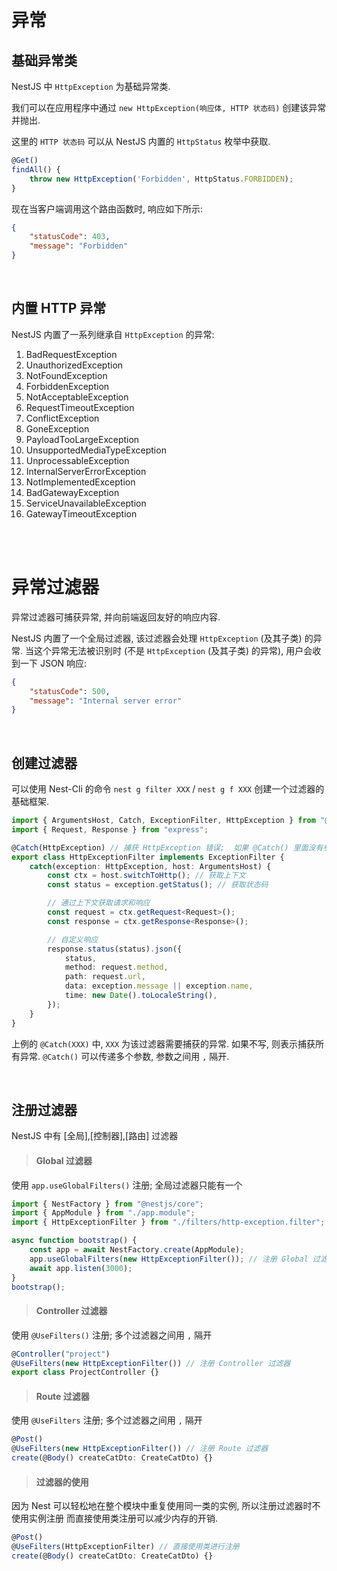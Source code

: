 # 异常

## 基础异常类

NestJS 中 `HttpException` 为基础异常类.

我们可以在应用程序中通过 `new HttpException(响应体, HTTP 状态码)` 创建该异常并抛出.

这里的 `HTTP 状态码` 可以从 NestJS 内置的 `HttpStatus` 枚举中获取.

```typescript
@Get()
findAll() {
    throw new HttpException('Forbidden', HttpStatus.FORBIDDEN);
}
```

现在当客户端调用这个路由函数时, 响应如下所示:

```json
{
    "statusCode": 403,
    "message": "Forbidden"
}
```

<br>

## 内置 HTTP 异常

NestJS 内置了一系列继承自 `HttpException` 的异常:

1. BadRequestException
2. UnauthorizedException
3. NotFoundException
4. ForbiddenException
5. NotAcceptableException
6. RequestTimeoutException
7. ConflictException
8. GoneException
9. PayloadTooLargeException
10. UnsupportedMediaTypeException
11. UnprocessableException
12. InternalServerErrorException
13. NotImplementedException
14. BadGatewayException
15. ServiceUnavailableException
16. GatewayTimeoutException

<br><br>

# 异常过滤器

异常过滤器可捕获异常, 并向前端返回友好的响应内容.

NestJS 内置了一个全局过滤器, 该过滤器会处理 `HttpException` (及其子类) 的异常. 当这个异常无法被识别时 (不是 `HttpException` (及其子类) 的异常), 用户会收到一下 JSON 响应:

```json
{
    "statusCode": 500,
    "message": "Internal server error"
}
```

<br>

## 创建过滤器

可以使用 Nest-Cli 的命令 `nest g filter XXX` / `nest g f XXX` 创建一个过滤器的基础框架.

```typescript
import { ArgumentsHost, Catch, ExceptionFilter, HttpException } from "@nestjs/common";
import { Request, Response } from "express";

@Catch(HttpException) // 捕获 HttpException 错误;  如果 @Catch() 里面没有参数, 则捕获所有错误
export class HttpExceptionFilter implements ExceptionFilter {
    catch(exception: HttpException, host: ArgumentsHost) {
        const ctx = host.switchToHttp(); // 获取上下文
        const status = exception.getStatus(); // 获取状态码

        // 通过上下文获取请求和响应
        const request = ctx.getRequest<Request>();
        const response = ctx.getResponse<Response>();

        // 自定义响应
        response.status(status).json({
            status,
            method: request.method,
            path: request.url,
            data: exception.message || exception.name,
            time: new Date().toLocaleString(),
        });
    }
}
```

上例的 `@Catch(XXX)` 中, `XXX` 为该过滤器需要捕获的异常. 如果不写, 则表示捕获所有异常. `@Catch()` 可以传递多个参数, 参数之间用 `,` 隔开.

<br>

## 注册过滤器

NestJS 中有 [全局],[控制器],[路由] 过滤器

> #### Global 过滤器

使用 `app.useGlobalFilters()` 注册; 全局过滤器只能有一个

```typescript
import { NestFactory } from "@nestjs/core";
import { AppModule } from "./app.module";
import { HttpExceptionFilter } from "./filters/http-exception.filter";

async function bootstrap() {
    const app = await NestFactory.create(AppModule);
    app.useGlobalFilters(new HttpExceptionFilter()); // 注册 Global 过滤器
    await app.listen(3000);
}
bootstrap();
```

> #### Controller 过滤器

使用 `@UseFilters()` 注册; 多个过滤器之间用 `,` 隔开

```typescript
@Controller("project")
@UseFilters(new HttpExceptionFilter()) // 注册 Controller 过滤器
export class ProjectController {}
```

> #### Route 过滤器

使用 `@UseFilters` 注册; 多个过滤器之间用 `,` 隔开

```typescript
@Post()
@UseFilters(new HttpExceptionFilter()) // 注册 Route 过滤器
create(@Body() createCatDto: CreateCatDto) {}
```

> #### 过滤器的使用

因为 Nest 可以轻松地在整个模块中重复使用同一类的实例, 所以注册过滤器时不使用实例注册 而直接使用类注册可以减少内存的开销.

```typescript
@Post()
@UseFilters(HttpExceptionFilter) // 直接使用类进行注册
create(@Body() createCatDto: CreateCatDto) {}
```

<br>
